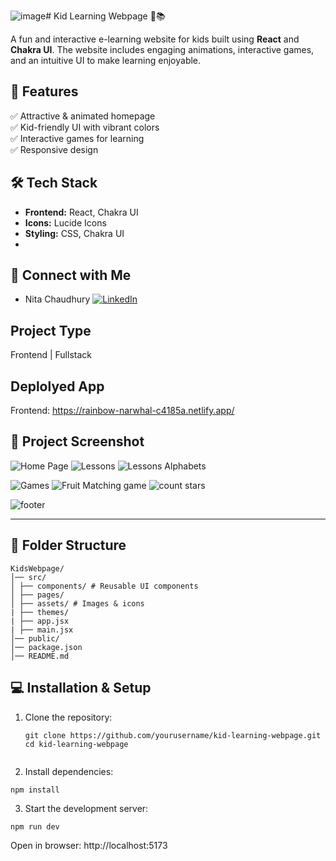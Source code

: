 ![image](https://github.com/user-attachments/assets/434071d0-bc10-44c6-94b8-e1e11f707115)# Kid Learning Webpage 🎨📚  

A fun and interactive e-learning website for kids built using **React** and **Chakra UI**. The website includes engaging animations, interactive games, and an intuitive UI to make learning enjoyable.  

## 🚀 Features  

✅ Attractive & animated homepage  
✅ Kid-friendly UI with vibrant colors  
✅ Interactive games for learning  
✅ Responsive design  

## 🛠 Tech Stack  

- **Frontend:** React, Chakra UI  
- **Icons:** Lucide Icons  
- **Styling:** CSS, Chakra UI
- 
## 📢 Connect with Me
- Nita Chaudhury  [![LinkedIn](https://img.shields.io/badge/LinkedIn-%230077B5.svg?logo=linkedin&logoColor=white)](https://www.linkedin.com/in/nita-chaudhari-a94038128/) 

## Project Type
Frontend | Fullstack

## Deplolyed App
Frontend: https://rainbow-narwhal-c4185a.netlify.app/

## 📸 Project Screenshot
![Home Page](https://github.com/user-attachments/assets/e21f970c-f755-40be-9f85-1f0eef792ca9)
![Lessons](https://github.com/user-attachments/assets/43bc0faf-5f42-44a1-af34-c7dddca97087)
![Lessons Alphabets](https://github.com/user-attachments/assets/83050d92-855c-4f3e-97cd-5d70732a3bd8)

![Games](https://github.com/user-attachments/assets/d83ba3e5-fcd1-4530-9f8a-c1e08166d2b8)
![Fruit Matching game](https://github.com/user-attachments/assets/9016e67c-f371-47c8-9fa8-217929b95d95)
![count stars](https://github.com/user-attachments/assets/9a59d444-2a85-4904-9afb-a178c7ce4957)

![footer](https://github.com/user-attachments/assets/00ce312c-926c-4c4f-86b4-d947e7ee97d5)

---


## 📂 Folder Structure  
```
KidsWebpage/ 
│── src/ 
│ ├── components/ # Reusable UI components 
│ ├── pages/
│ ├── assets/ # Images & icons
| ├── themes/
| ├── app.jsx
| ├── main.jsx
│── public/
│── package.json
│── README.md
```

## 💻 Installation & Setup  

1. Clone the repository:  
   ```
   git clone https://github.com/yourusername/kid-learning-webpage.git
   cd kid-learning-webpage


2. Install dependencies:
```
npm install
```

3. Start the development server:
```
npm run dev
```
Open in browser:
http://localhost:5173
